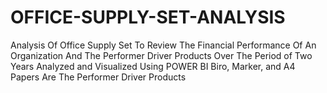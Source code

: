 # OFFICE-SUPPLY-SET-ANALYSIS
Analysis Of Office Supply Set To Review The Financial Performance Of An Organization And The Performer Driver Products Over The Period of Two Years
Analyzed and Visualized Using POWER BI
Biro, Marker, and A4 Papers Are The Performer Driver Products
